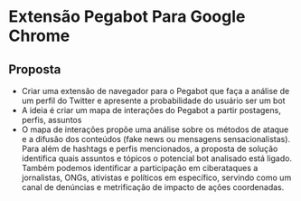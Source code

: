 # Extensão Pegabot Para Google Chrome

## Proposta 
* Criar uma extensão de navegador para o Pegabot que faça a análise de um perfil do Twitter e apresente a probabilidade do usuário ser um bot
* A ideia é criar um mapa de interações do Pegabot a partir postagens, perfis, assuntos
* O mapa de interações propõe uma análise sobre os métodos de ataque e a difusão dos conteúdos (fake news ou mensagens sensacionalistas). Para além de hashtags e perfis mencionados, a proposta de solução identifica quais assuntos e tópicos o potencial bot analisado está ligado. Também podemos identificar a participação em ciberataques a jornalistas, ONGs, ativistas e políticos em específico, servindo como um canal de denúncias e metrificação de impacto de ações coordenadas.

